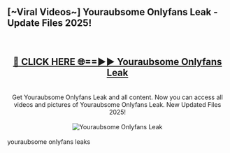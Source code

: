 <h2>[~Viral Videos~] Youraubsome Onlyfans Leak - Update Files 2025!</h2>
<br>
<div align="center">
<h2><a href="https://betterlinks.top/A2PfLJ" rel="nofollow">🔴 CLICK HERE 🌐==►► Youraubsome Onlyfans Leak</a></h2>
<br>
Get Youraubsome Onlyfans Leak and all content. Now you can access all videos and pictures of Youraubsome Onlyfans Leak. New Updated Files 2025!
<br>
<br>
<a href="https://betterlinks.top/A2PfLJ" rel="nofollow" data-target="animated-image.originalLink"><img src="https://i.ibb.co.com/WyWwxjT/player-gif2.gif" alt="Youraubsome Onlyfans Leak" style="max-width: 100%; display: inline-block;" data-target="animated-image.originalImage"></a>
</div>
<br>
youraubsome onlyfans leaks